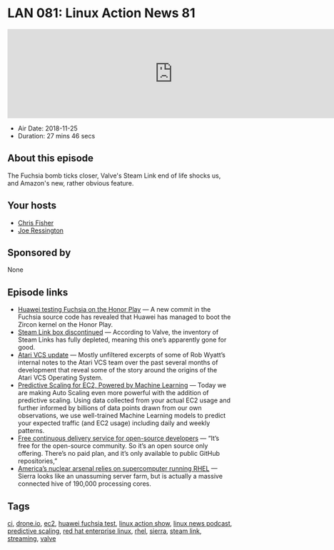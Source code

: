 # LAN 081: Linux Action News 81

<iframe src="https://player.fireside.fm/v2/DAcK9LdX+7YdbPCYU?theme=dark" width="740" height="200" frameborder="0" scrolling="no"></iframe>

* Air Date: 2018-11-25
* Duration: 27 mins 46 secs

## About this episode

The Fuchsia bomb ticks closer, Valve's Steam Link end of life shocks us, and Amazon's new, rather obvious feature.

## Your hosts
* [Chris Fisher](https://linuxactionnews.com/hosts/chris)
* [Joe Ressington](https://linuxactionnews.com/hosts/joe)

## Sponsored by

None



## Episode links

  * [ Huawei testing Fuchsia on the Honor Play](https://www.xda-developers.com/huawei-testing-fuchsia-os-kirin-970-honor-play/ " Huawei testing Fuchsia on the Honor Play") — A new commit in the Fuchsia source code has revealed that Huawei has managed to boot the Zircon kernel on the Honor Play. 
  * [Steam Link box discontinued](https://www.theverge.com/circuitbreaker/2018/11/19/18103672/valve-discontinues-steam-link-streaming-set-top-box "Steam Link box discontinued") — According to Valve, the inventory of Steam Links has fully depleted, meaning this one’s apparently gone for good.
  * [Atari VCS update](https://medium.com/@atarivcs/the-birth-of-the-atari-vcs-operating-system-part-1-d8f43bfa0290 "Atari VCS update") — Mostly unfiltered excerpts of some of Rob Wyatt’s internal notes to the Atari VCS team over the past several months of development that reveal some of the story around the origins of the Atari VCS Operating System. 
  * [Predictive Scaling for EC2, Powered by Machine Learning](https://aws.amazon.com/blogs/aws/new-predictive-scaling-for-ec2-powered-by-machine-learning/ "Predictive Scaling for EC2, Powered by Machine Learning") — Today we are making Auto Scaling even more powerful with the addition of predictive scaling. Using data collected from your actual EC2 usage and further informed by billions of data points drawn from our own observations, we use well-trained Machine Learning models to predict your expected traffic (and EC2 usage) including daily and weekly patterns. 
  * [Free continuous delivery service for open-source developers](https://techcrunch.com/2018/11/21/drone-io-packet-team-on-free-continuous-delivery-service-for-open-source-developers/ "Free continuous delivery service for open-source developers") — “It’s free for the open-source community. So it’s an open source only offering. There’s no paid plan, and it’s only available to public GitHub repositories,”
  * [America’s nuclear arsenal relies on supercomputer running RHEL](https://www.theverge.com/science/2018/11/20/18097534/nuclear-weapons-supercomputer-sierra-california-classified-stockpile-simulations "America’s nuclear arsenal relies on supercomputer running RHEL") — Sierra looks like an unassuming server farm, but is actually a massive connected hive of 190,000 processing cores.



## Tags

[ci](https://linuxactionnews.com/tags/ci), [drone.io](https://linuxactionnews.com/tags/drone.io), [ec2](https://linuxactionnews.com/tags/ec2), [huawei fuchsia test](https://linuxactionnews.com/tags/huawei%20fuchsia%20test), [linux action show](https://linuxactionnews.com/tags/linux%20action%20show), [linux news podcast](https://linuxactionnews.com/tags/linux%20news%20podcast), [predictive scaling](https://linuxactionnews.com/tags/predictive%20scaling), [red hat enterprise linux](https://linuxactionnews.com/tags/red%20hat%20enterprise%20linux), [rhel](https://linuxactionnews.com/tags/rhel), [sierra](https://linuxactionnews.com/tags/sierra), [steam link](https://linuxactionnews.com/tags/steam%20link), [streaming](https://linuxactionnews.com/tags/streaming), [valve](https://linuxactionnews.com/tags/valve)